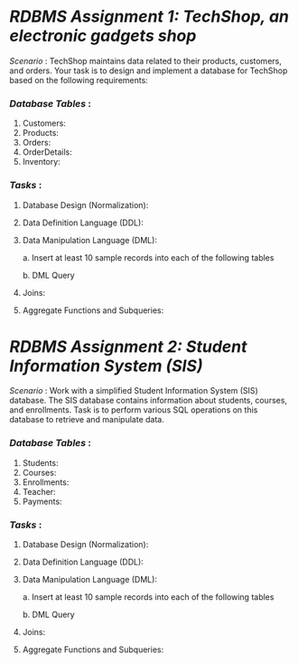 # *RDBMS Assignment 1: TechShop, an electronic gadgets shop*     

*Scenario* : TechShop maintains data related to their products, customers, and
orders. Your task is to design and implement a database for TechShop based on the following
requirements: 

### *Database Tables* :     

1. Customers:
2. Products:
3. Orders:
4. OrderDetails:
5. Inventory:

### *Tasks* :     

1. Database Design (Normalization):
2. Data Definition Language (DDL):
3. Data Manipulation Language (DML):

   
   a. Insert at least 10 sample records into each of the following tables

   
   b. DML Query
5. Joins:
6. Aggregate Functions and Subqueries:



# *RDBMS Assignment 2: Student Information System (SIS)*     

*Scenario* : Work with a simplified Student Information System (SIS) database. The SIS
database contains information about students, courses, and enrollments. Task is to perform various
SQL operations on this database to retrieve and manipulate data. 

### *Database Tables* :     

1. Students:
2. Courses:
3. Enrollments:
4. Teacher:
5. Payments:

### *Tasks* :     

1. Database Design (Normalization):
2. Data Definition Language (DDL):
3. Data Manipulation Language (DML):

   
   a. Insert at least 10 sample records into each of the following tables

   
   b. DML Query
5. Joins:
6. Aggregate Functions and Subqueries:


   








